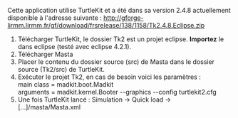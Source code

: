 Cette application utilise TurtleKit et a été dans sa version
2.4.8 actuellement disponible à l'adresse suivante :
http://gforge-lirmm.lirmm.fr/gf/download/frsrelease/138/1158/Tk2.4.8.Eclipse.zip

1. Télécharger TurtleKit, le dossier Tk2 est un projet
eclipse. **Importez** le dans eclipse (testé avec eclipse 4.2.1).
2. Télécharger Masta
3. Placer le contenu du dossier source (src) de Masta dans le
dossier source (Tk2/src) de TurtleKit.
4. Exécuter le projet Tk2, en cas de besoin voici les paramètres : <br>
main class = madkit.boot.Madkit <br>
arguments = madkit.kernel.Booter --graphics --config turtlekit2.cfg 
5. Une fois TurtleKit lancé : Simulation -> Quick load ->
[…]/masta/Masta.xml
